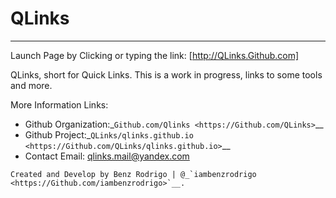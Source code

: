 # QLinks
-------------------------------
Launch Page by Clicking or typing the link: [http://QLinks.Github.com]

QLinks, short for Quick Links. This is a work in progress, links to some tools and more.

More Information Links:
-   Github Organization:_`Github.com/Qlinks <https://Github.com/QLinks>`__
-   Github Project:_`QLinks/qlinks.github.io <https://Github.com/QLinks/qlinks.github.io>`__
-   Contact Email: qlinks.mail@yandex.com
  
``Created and Develop by Benz Rodrigo | @_`iambenzrodrigo <https://Github.com/iambenzrodrigo>`__.``
